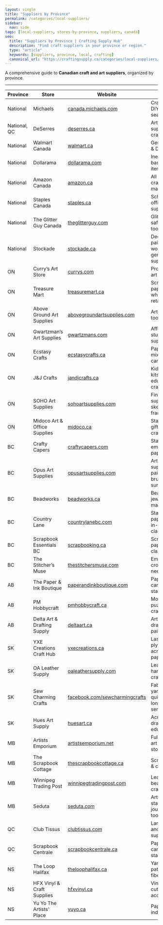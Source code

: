 ```yaml
---
layout: single
title: "Suppliers by Province"
permalink: /categories/local-suppliers/
sidebar:
  nav: side
tags: [local-suppliers, stores-by-province, suppliers, canada]
seo:
  title: "Suppliers by Province | Crafting Supply Hub"
  description: "Find craft suppliers in your province or region."
  type: "article"
  keywords: [suppliers, province, local, crafting]
  canonical_url: "https://craftingsupply.ca/categories/local-suppliers/"
---
```

A comprehensive guide to **Canadian craft and art suppliers**, organized by province.

---

| Province | Store | Website | Focus |
|----------|-------|---------|-------|
| National | Michaels | <a href="https://canada.michaels.com/" target="_blank" rel="noopener nofollow">canada.michaels.com</a> | Crafts, decor, DIY, art, seasonal kits |
| National, QC | DeSerres | <a href="https://www.deserres.ca/" target="_blank" rel="noopener nofollow">deserres.ca</a> | Artist-grade supplies & crafts |
| National | Walmart Canada | <a href="https://www.walmart.ca/" target="_blank" rel="noopener nofollow">walmart.ca</a> | General craft & DIY items |
| National | Dollarama | <a href="https://www.dollarama.com/en-ca/" target="_blank" rel="noopener nofollow">dollarama.com</a> | Inexpensive basic craft items |
| National | Amazon Canada | <a href="https://www.amazon.ca/" target="_blank" rel="noopener nofollow">amazon.ca</a> | All types of craft & art materials |
| National | Staples Canada | <a href="https://www.staples.ca/" target="_blank" rel="noopener nofollow">staples.ca</a> | School and office craft supplies |
| National | The Glitter Guy Canada | <a href="https://www.theglitterguy.com/" target="_blank" rel="noopener nofollow">theglitterguy.com</a> | Glitter, resin-safe sparkle tools |
| National | Stockade | <a href="https://stockade.ca/" target="_blank" rel="noopener nofollow">stockade.ca</a> | Decorative painting, wood crafts, general supplies |
| ON | Curry’s Art Store | <a href="https://www.currys.com/" target="_blank" rel="noopener nofollow">currys.com</a> | Professional art materials |
| ON | Treasure Mart | <a href="https://www.treasuremart.ca/" target="_blank" rel="noopener nofollow">treasuremart.ca</a> | Scrapbooking, paper, wholesale & retail |
| ON | Above Ground Art Supplies | <a href="https://www.abovegroundartsupplies.com/" target="_blank" rel="noopener nofollow">abovegroundartsupplies.com</a> | Artist-grade tools & media |
| ON | Gwartzman’s Art Supplies | <a href="https://www.gwartzmans.com/" target="_blank" rel="noopener nofollow">gwartzmans.com</a> | Affordable student & pro supplies |
| ON | Ecstasy Crafts | <a href="https://ecstasycrafts.ca/" target="_blank" rel="noopener nofollow">ecstasycrafts.ca</a> | Paper crafts, mixed media, cardmaking |
| ON | J&J Crafts | <a href="https://jandjcrafts.ca/" target="_blank" rel="noopener nofollow">jandjcrafts.ca</a> | Kids crafts, kits, educational crafts |
| ON | SOHO Art Supplies | <a href="https://sohoartsupplies.com/" target="_blank" rel="noopener nofollow">sohoartsupplies.com</a> | Fine art supplies, sketchbooks, framing |
| ON | Midoco Art & Office Supplies | <a href="https://www.midoco.ca/" target="_blank" rel="noopener nofollow">midoco.ca</a> | Stationery, gifts, art and crafts |
| BC | Crafty Capers | <a href="https://www.craftycapers.com/" target="_blank" rel="noopener nofollow">craftycapers.com</a> | Stamps, embossing, paper arts |
| BC | Opus Art Supplies | <a href="https://www.opusartsupplies.com/" target="_blank" rel="noopener nofollow">opusartsupplies.com</a> | Artist-grade supplies, paints, brushes, surfaces |
| BC | Beadworks | <a href="https://beadworks.ca/" target="_blank" rel="noopener nofollow">beadworks.ca</a> | Beads & jewelry-making |
| BC | Country Lane | <a href="https://www.countrylanebc.com/" target="_blank" rel="noopener nofollow">countrylanebc.com</a> | Stamps, paper crafts, in-person classes |
| BC | Scrapbook Essentials BC | <a href="https://scrapbooking.ca/" target="_blank" rel="noopener nofollow">scrapbooking.ca</a> | Scrapbooking, papercraft, classes |
| BC | The Stitcher’s Muse | <a href="https://thestitchersmuse.com/" target="_blank" rel="noopener nofollow">thestitchersmuse.com</a> | Embroidery, cross-stitch, needle arts |
| AB | The Paper & Ink Boutique | <a href="https://www.paperandinkboutique.com/" target="_blank" rel="noopener nofollow">paperandinkboutique.com</a> | Papercrafts, cardmaking, stamping |
| AB | PM Hobbycraft | <a href="https://www.pmhobbycraft.ca/" target="_blank" rel="noopener nofollow">pmhobbycraft.ca</a> | Model kits, puzzles, RC crafts |
| AB | Delta Art & Drafting Supply | <a href="https://www.deltaart.ca/" target="_blank" rel="noopener nofollow">deltaart.ca</a> | Art supplies, drafting, painting |
| SK | YXE Creations Craft Hub | <a href="https://yxecreations.ca/" target="_blank">yxecreations.ca</a> | Laser-ready plywood, acrylic, resin, paper |
| SK | OA Leather Supply | <a href="https://oaleathersupply.com/" target="_blank" rel="noopener nofollow">oaleathersupply.com</a> | Leather hides, hardware, crafting tools |
| SK | Sew Charming Crafts | <a href="https://www.facebook.com/sewcharmingcrafts/" target="_blank" rel="noopener nofollow">facebook.com/sewcharmingcrafts</a> | Fabrics, yarns, quilting, longarm services |
| SK | Hues Art Supply | <a href="https://www.huesart.ca/" target="_blank" rel="noopener nofollow">huesart.ca</a> | Acrylics, oil, drawing, art education |
| MB | Artists Emporium | <a href="https://www.artistsemporium.net/" target="_blank" rel="noopener nofollow">artistsemporium.net</a> | Full-service art supply store |
| MB | The Scrapbook Cottage | <a href="https://www.thescrapbookcottage.ca/" target="_blank" rel="noopener nofollow">thescrapbookcottage.ca</a> | Scrapbooking & cardmaking |
| MB | Winnipeg Trading Post | <a href="https://www.winnipegtradingpost.com/" target="_blank" rel="noopener nofollow">winnipegtradingpost.com</a> | Leather, beads, native crafts |
| MB | Seduta | <a href="https://www.seduta.com/" target="_blank" rel="noopener nofollow">seduta.com</a> | Art, stationery, journaling tools |
| QC | Club Tissus | <a href="https://www.clubtissus.com/" target="_blank" rel="noopener nofollow">clubtissus.com</a> | Largest fabric and sewing supply retailer |
| QC | Scrapbook Centrale | <a href="https://www.scrapbookcentrale.ca/" target="_blank" rel="noopener nofollow">scrapbookcentrale.ca</a> | Papercraft, cardmaking, stamping |
| NS | The Loop Halifax | <a href="https://www.theloophalifax.ca/" target="_blank" rel="noopener nofollow">theloophalifax.ca</a> | Yarn, patterns, fibers |
| NS | HFX Vinyl & Craft Supplies | <a href="https://hfxvinyl.ca/" target="_blank" rel="noopener nofollow">hfxvinyl.ca</a> | Vinyl, HTV, cutters, accessories |
| NS | Yu Yo The Artists' Place | <a href="https://www.yuyo.ca/" target="_blank" rel="noopener nofollow">yuyo.ca</a> | Paper, textile, indie art shop |
